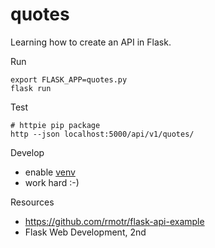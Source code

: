 # quotes

Learning how to create an API in Flask.

Run

```
export FLASK_APP=quotes.py
flask run
```

Test

```
# httpie pip package
http --json localhost:5000/api/v1/quotes/
```

Develop

* enable [venv](https://github.com/jreisinger/blog/blob/master/posts/python-venv.md)
* work hard :-)

Resources

* https://github.com/rmotr/flask-api-example
* Flask Web Development, 2nd
